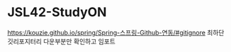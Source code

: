 # JSL42-StudyON
https://kouzie.github.io/spring/Spring-스프링-Github-연동/#gitignore 최하단 깃리포지터리 다운부분만 확인하고 임포트
